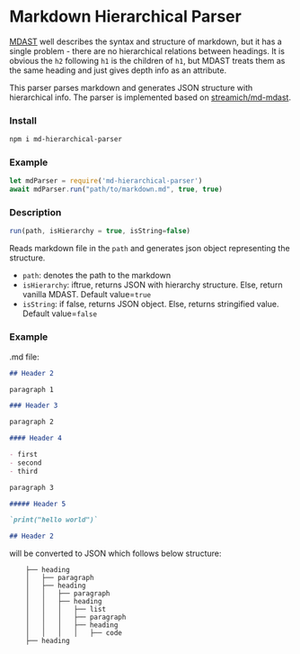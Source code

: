 # Markdown Hierarchical Parser
[MDAST](https://github.com/syntax-tree/mdast) well describes the syntax and structure of markdown, but it has a single problem - there are no hierarchical relations between headings. It is obvious the `h2` following `h1` is the children of `h1`, but MDAST treats them as the same heading and just gives depth info as an attribute. 

This parser parses markdown and generates JSON structure with hierarchical info. The parser is implemented based on [streamich/md-mdast](https://github.com/streamich/md-mdast).

### Install 
```sh
npm i md-hierarchical-parser
```

### Example
```javascript
let mdParser = require('md-hierarchical-parser')
await mdParser.run("path/to/markdown.md", true, true)
```

### Description

```javascript
run(path, isHierarchy = true, isString=false)
```
Reads markdown file in the `path` and generates json object representing the structure. 

- `path`: denotes the path to the markdown
- `isHierarchy`: iftrue, returns JSON with hierarchy structure. Else, return vanilla MDAST. Default value=`true`
- `isString`: if false, returns JSON object. Else, returns stringified value. Default value=`false`

### Example

.md file:

```markdown
## Header 2

paragraph 1

### Header 3

paragraph 2

#### Header 4

- first
- second
- third

paragraph 3

##### Header 5

`print("hello world")`

## Header 2

```

will be converted to JSON which follows below structure:

```
    ├── heading
    │   ├── paragraph
    │   ├── heading
    │   │   ├── paragraph
    │   │   ├── heading
    │   │   │   ├── list
    │   │   │   ├── paragraph
    │   │   │   ├── heading
    │   │   │   │   ├── code
    ├── heading
    
```
